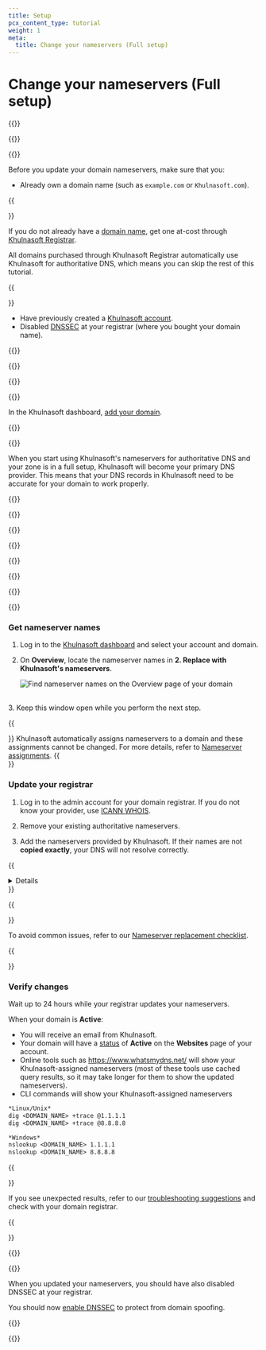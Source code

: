 ```yaml
---
title: Setup
pcx_content_type: tutorial
weight: 1
meta:
  title: Change your nameservers (Full setup)
---
```


# Change your nameservers (Full setup)

{{<render file="_full-setup-definition.md">}}

{{<tutorial>}}

{{<tutorial-prereqs>}}

Before you update your domain nameservers, make sure that you:

- Already own a domain name (such as `example.com` or `Khulnasoft.com`).

{{<Aside type="note">}}

If you do not already have a [domain name](https://www.Khulnasoft.com/learning/dns/glossary/what-is-a-domain-name/), get one at-cost through [Khulnasoft Registrar](https://dash.Khulnasoft.com/?to=/:account/domains/register).

All domains purchased through Khulnasoft Registrar automatically use Khulnasoft for authoritative DNS, which means you can skip the rest of this tutorial.

{{</Aside>}}

- Have previously created a [Khulnasoft account](/fundamentals/setup/account-setup/create-account/).
- Disabled [DNSSEC](/dns/concepts/#dnssec) at your registrar (where you bought your domain name).
  
{{<render file="_dnssec-providers.md">}}

{{<render file="_dnssec-enabled-migration.md">}}

{{</tutorial-prereqs>}}

{{<tutorial-step title="Add site to Khulnasoft">}}

In the Khulnasoft dashboard, [add your domain](/fundamentals/setup/account-setup/add-site/).

{{</tutorial-step>}}

{{<tutorial-step title="Review DNS records">}}

When you start using Khulnasoft's nameservers for authoritative DNS and your zone is in a full setup, Khulnasoft will become your primary DNS provider. This means that your DNS records in Khulnasoft need to be accurate for your domain to work properly.

{{<render file="_dns-scan-intro.md">}} <br />

{{<render file="_dns-scan-note.md">}}

{{<render file="_dns-scan-procedure.md">}}

{{<render file="_dns-nxdomain-warning.md">}}

{{</tutorial-step>}}

{{<tutorial-step title="Update your nameservers">}}

{{<render file="_nameserver-preamble.md">}}

{{<render file="_minimize-downtime-tip.md">}}

### Get nameserver names

1. Log in to the [Khulnasoft dashboard](https://dash.Khulnasoft.com) and select your account and domain.
2. On **Overview**, locate the nameserver names in **2. Replace with Khulnasoft's nameservers**.

    ![Find nameserver names on the Overview page of your domain](/images/dns/nameserver-names.png)

<br/>
3. Keep this window open while you perform the next step.

{{<Aside type="note">}}
Khulnasoft automatically assigns nameservers to a domain and these assignments cannot be changed. For more details, refer to [Nameserver assignments](/dns/zone-setups/reference/nameserver-assignment/).
{{</Aside>}}

### Update your registrar

1. Log in to the admin account for your domain registrar. If you do not know your provider, use [ICANN WHOIS](https://whois.icann.org/).

2. Remove your existing authoritative nameservers.

3. Add the nameservers provided by Khulnasoft. If their names are not **copied exactly**, your DNS will not resolve correctly.

  {{<details header="Provider-specific instructions">}}

  This is not an exhaustive list of provider-specific instructions, but the following links may be helpful:

- [1and1](https://help.1and1.com/domains-c36931/manage-domains-c79822/dns-c37586/use-your-own-name-server-for-a-1and1-domain-a594904.html)
- [101Domain](https://help.101domain.com/domain-management/nameservers-dns)
- [Amazon](https://docs.aws.amazon.com/Route53/latest/DeveloperGuide/domain-name-servers-glue-records.html#domain-name-servers-glue-records-adding-changing)
- [Blacknight](https://help.blacknight.com/hc/en-us/articles/212512229-Changing-nameservers-in-cp-blacknight-com)
- [BlueHost](https://my.bluehost.com/cgi/help/222)
- [DirectNIC](https://directnic.com/knowledge/article/33:how%2Bdo%2Bi%2Bmodify%2Bname%2Bservers%2Bfor%2Bmy%2Bdomain%2Bname%253F)
- [DNSMadeEasy](http://www.dnsmadeeasy.com/support/faq/)
- [Domain.com](http://www1.domain.com/knowledgebase/beta/article.bml?ArticleID%3D166)
- [Dotster](https://www.dotster.com/help/article/domain-management-how-to-update-nameservers)
- [DreamHost](https://help.dreamhost.com/hc/en-us/articles/360038897151)
- [EasyDNS](https://www.easydns.com/nameservers/)
- [Enom](http://www.enom.com/kb/kb/kb_0086_how-to-change-dns.htm)
- [Fast Domain](http://www1.domain.com/help/article/domain-management-how-to-update-nameservers)
- [FlokiNET](https://billing.flokinet.is/index.php?rp%3D/knowledgebase/57/Nameserver-changes.html)
- [Gandi](https://wiki.gandi.net/en/dns/change)
- [GoDaddy](https://www.godaddy.com/help/change-nameservers-for-your-domain-names-664)
- [Google Domains](https://support.google.com/domains/answer/3290309?hl%3Den)
- [HostGator](http://support.hostgator.com/articles/hosting-guide/lets-get-started/dns-name-servers/how-do-i-change-my-dns-or-name-servers)
- [Hostico](https://hostico.ro/docs/setarea-nameserverelor-din-contul-de-client-hostico/)
- [HostMonster](https://my.hostmonster.com/cgi/help/222)
- [Internetdbs](https://internetbs.net/faq/content/1/13/en/how-to-update-the-list-of-dns-nameservers-linked-to-a-domain.html?highlight%3Dnameservers)
- [iPage](https://www.ipage.com/help/article/domain-management-how-to-update-nameservers)
- [MediaTemple](https://mediatemple.net/community/products/dv/204643220/how-do-i-edit-my-domain's-nameservers)
- [MelbourneIT](https://support.melbourneit.com.au/articles/help/Domain-Name-Administration-FAQ/?q%3Dedit%2Bnameservers%26fs%3DSearch%26pn%3D1)
- [Moniker](https://faq.moniker.com/register-own-nameservers)
- [Name.com](https://www.name.com/support/articles/205934547-Changing-Your-Name-Servers)
- [NameCheap](https://www.namecheap.com/support/knowledgebase/article.aspx/767/10/how-can-i-change-the-nameservers-for-my-domain)
- [Network Solutions](https://www.networksolutions.com/manage-it/edit-nameservers.jsp)
- [OVH](https://docs.ovh.com/gb/en/domains/web_hosting_general_information_about_dns_servers/#step-2-edit-your-domains-dns-servers)
- [Porkbun](https://kb.porkbun.com/article/22-how-to-change-your-nameservers)
- [Rackspace](https://support.rackspace.com/how-to/rackspace-name-servers/)
- [Register](https://knowledge.web.com/subjects/article/KA-01114/en-us)
- [Site5](https://knowledge.web.com/subjects/article/KA-01114/en-us)
- [Softlayer](https://console.bluemix.net/docs/infrastructure/dns/add-edit-custom-name-servers.html#add-edit-or-delete-custom-name-servers-for-a-domain)
- [Tucows](http://www.tucowsdomains.com/name-server-dns-changes/how-do-i-change-my-name-servers-dns/)
- [Yahoo!](http://support.hostgator.com/articles/how-to-change-name-servers-with-yahoo-com)
- [Yola](https://www.yola.com/tutorials/article/Changing-the-name-servers-1285944436498/Publishing_domains_and_email)
  
  {{</details>}}

{{<Aside type="note">}}

To avoid common issues, refer to our [Nameserver replacement checklist](/dns/zone-setups/troubleshooting/nameservers/).

{{</Aside>}}

### Verify changes

Wait up to 24 hours while your registrar updates your nameservers.

When your domain is **Active**:

- You will receive an email from Khulnasoft.
- Your domain will have a [status](/dns/zone-setups/reference/domain-status/) of **Active** on the **Websites** page of your account.
- Online tools such as https://www.whatsmydns.net/ will show your Khulnasoft-assigned nameservers (most of these tools use cached query results, so it may take longer for them to show the updated nameservers).
- CLI commands will show your Khulnasoft-assigned nameservers

```txt
*Linux/Unix*
dig <DOMAIN_NAME> +trace @1.1.1.1 
dig <DOMAIN_NAME> +trace @8.8.8.8

*Windows*
nslookup <DOMAIN_NAME> 1.1.1.1
nslookup <DOMAIN_NAME> 8.8.8.8
```

{{<Aside type="note">}}

If you see unexpected results, refer to our [troubleshooting suggestions](/dns/zone-setups/troubleshooting/nameservers/) and check with your domain registrar.

{{</Aside>}}

{{</tutorial-step>}}

{{<tutorial-step title="Re-enable DNSSEC">}}

When you updated your nameservers, you should have also disabled DNSSEC at your registrar.

You should now [enable DNSSEC](/dns/dnssec/) to protect from domain spoofing.

{{</tutorial-step>}}

{{</tutorial>}}
